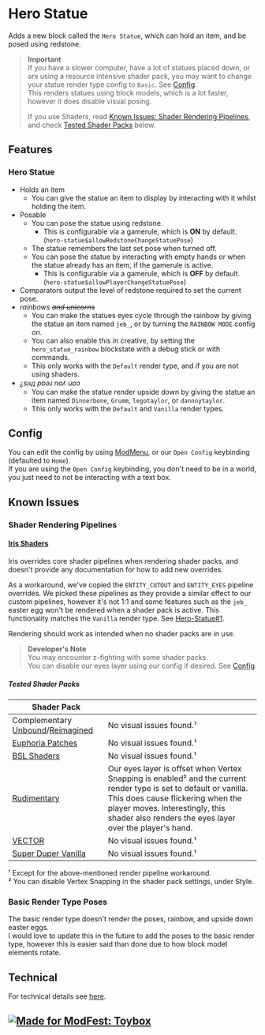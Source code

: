 # Hero Statue
Adds a new block called the `Hero Statue`, which can hold an item, and be posed using redstone.  

> **Important**  
> If you have a slower computer, have a lot of statues placed down, or are using a resource intensive shader pack, you may want to change your statue render type config to `Basic`. See [Config](#config).  
> This renders statues using block models, which is a lot faster, however it does disable visual posing.  
>
> If you use Shaders, read [Known Issues: Shader Rendering Pipelines](#shader-rendering-pipelines), and check [Tested Shader Packs](#tested-shader-packs) below.  


## Features
### Hero Statue
- Holds an item
  - You can give the statue an item to display by interacting with it whilst holding the item.  
- Posable  
  - You can pose the statue using redstone.  
    - This is configurable via a gamerule, which is **ON** by default. (`hero-statue$allowRedstoneChangeStatuePose`)  
  - The statue remembers the last set pose when turned off.  
  - You can pose the statue by interacting with empty hands or when the statue already has an item, if the gamerule is active.  
    - This is configurable via a gamerule, which is **OFF** by default. (`hero-statue$allowPlayerChangeStatuePose`)  
- Comparators output the level of redstone required to set the current pose.  
- *rainbows ~~and unicorns~~*  
  - You can make the statues eyes cycle through the rainbow by giving the statue an item named `jeb_`, or by turning the `RAINBOW MODE` config on.  
  - You can also enable this in creative, by setting the `hero_statue_rainbow` blockstate with a debug stick or with commands.  
  - This only works with the `Default` render type, and if you are not using shaders.  
- *¿sᴉɥʇ pɐǝɹ noʎ uɐɔ*  
  - You can make the statue render upside down by giving the statue an item named `Dinnerbone`, `Grumm`, `legotaylor`, or `dannnytaylor`.  
  - This only works with the `Default` and `Vanilla` render types.  


## Config
You can edit the config by using [ModMenu](https://modrinth.com/mod/modmenu), or our `Open Config` keybinding (defaulted to `Home`).  
If you are using the `Open Config` keybinding, you don't need to be in a world, you just need to not be interacting with a text box.  


## Known Issues
### Shader Rendering Pipelines
#### [Iris Shaders](https://www.irisshaders.dev/)
Iris overrides core shader pipelines when rendering shader packs, and doesn't provide any documentation for how to add new overrides.  

As a workaround, we've copied the `ENTITY_CUTOUT` and `ENTITY_EYES` pipeline overrides. We picked these pipelines as they provide a similar effect to our custom pipelines, however it's not 1:1 and some features such as the `jeb_` easter egg won't be rendered when a shader pack is active. This functionality matches the `Vanilla` render type. See [Hero-Statue#1](https://github.com/legotaylor/Hero-Statue/issues/1).  

Rendering should work as intended when no shader packs are in use.  

> **Developer's Note**  
> You may encounter z-fighting with some shader packs.  
> You can disable our eyes layer using our config if desired. See [Config](#config).

##### Tested Shader Packs
| Shader Pack                                                                                                                                   |                                                                                                                                                                                                                                                      |
|-----------------------------------------------------------------------------------------------------------------------------------------------|------------------------------------------------------------------------------------------------------------------------------------------------------------------------------------------------------------------------------------------------------|
| Complementary [Unbound](https://modrinth.com/shader/complementary-unbound)/[Reimagined](https://modrinth.com/shader/complementary-reimagined) | No visual issues found.¹                                                                                                                                                                                                                             |
| [Euphoria Patches](https://modrinth.com/mod/euphoria-patches)                                                                                 | No visual issues found.¹                                                                                                                                                                                                                             |
| [BSL Shaders](https://modrinth.com/shader/bsl-shaders)                                                                                        | No visual issues found.¹                                                                                                                                                                                                                             |
| [Rudimentary](https://modrinth.com/shader/rudimentary-ps1)                                                                                    | Our eyes layer is offset when Vertex Snapping is enabled² and the current render type is set to default or vanilla. This does cause flickering when the player moves. Interestingly, this shader also renders the eyes layer over the player's hand. |
| [VECTOR](https://modrinth.com/shader/vector)                                                                                                  | No visual issues found.¹                                                                                                                                                                                                                             |
| [Super Duper Vanilla](https://modrinth.com/shader/super-duper-vanilla)                                                                        | No visual issues found.¹                                                                                                                                                                                                                             |

¹ Except for the above-mentioned render pipeline workaround.  
² You can disable Vertex Snapping in the shader pack settings, under Style.  

### Basic Render Type Poses
The basic render type doesn't render the poses, rainbow, and upside down easter eggs.  
I would love to update this in the future to add the poses to the basic render type, however this is easier said than done due to how block model elements rotate.  


## Technical
For technical details see [here](https://github.com/legotaylor/Hero-Statue/blob/master/DEVELOPER_README.md).  


## [![Made for ModFest: Toybox](https://raw.githubusercontent.com/ModFest/art/refs/heads/v2/badge/svg/toybox/cozy.svg)](https://modfest.net/toybox)
